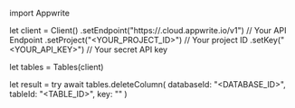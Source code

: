 import Appwrite

let client = Client()
    .setEndpoint("https://<REGION>.cloud.appwrite.io/v1") // Your API Endpoint
    .setProject("<YOUR_PROJECT_ID>") // Your project ID
    .setKey("<YOUR_API_KEY>") // Your secret API key

let tables = Tables(client)

let result = try await tables.deleteColumn(
    databaseId: "<DATABASE_ID>",
    tableId: "<TABLE_ID>",
    key: ""
)

